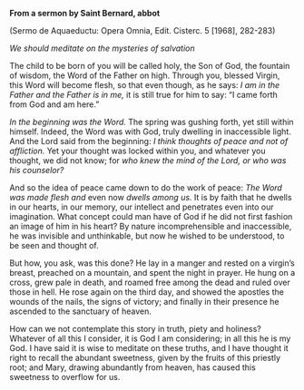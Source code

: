 

**From a sermon by Saint Bernard, abbot**

(Sermo de Aquaeductu: Opera Omnia, Edit. Cisterc. 5 \[1968\], 282-283)

_We should meditate on the mysteries of salvation_

The child to be born of you will be called holy, the Son of God, the fountain of wisdom, the Word of the Father on high. Through you, blessed Virgin, this Word will become flesh, so that even though, as he says: _I am in the Father and the Father is in me,_ it is still true for him to say: “I came forth from God and am here.”

_In the beginning was the Word._ The spring was gushing forth, yet still within himself. Indeed, the Word was with God, truly dwelling in inaccessible light. And the Lord said from the beginning: _I think thoughts of peace and not of affliction._ Yet your thought was locked within you, and whatever you thought, we did not know; for _who knew the mind of the Lord, or who was his counselor?_

And so the idea of peace came down to do the work of peace: _The Word was made flesh and_ even now _dwells among us._ It is by faith that he dwells in our hearts, in our memory, our intellect and penetrates even into our imagination. What concept could man have of God if he did not first fashion an image of him in his heart? By nature incomprehensible and inaccessible, he was invisible and unthinkable, but now he wished to be understood, to be seen and thought of.

But how, you ask, was this done? He lay in a manger and rested on a virgin’s breast, preached on a mountain, and spent the night in prayer. He hung on a cross, grew pale in death, and roamed free among the dead and ruled over those in hell. He rose again on the third day, and showed the apostles the wounds of the nails, the signs of victory; and finally in their presence he ascended to the sanctuary of heaven.

How can we not contemplate this story in truth, piety and holiness? Whatever of all this I consider, it is God I am considering; in all this he is my God. I have said it is wise to meditate on these truths, and I have thought it right to recall the abundant sweetness, given by the fruits of this priestly root; and Mary, drawing abundantly from heaven, has caused this sweetness to overflow for us.

